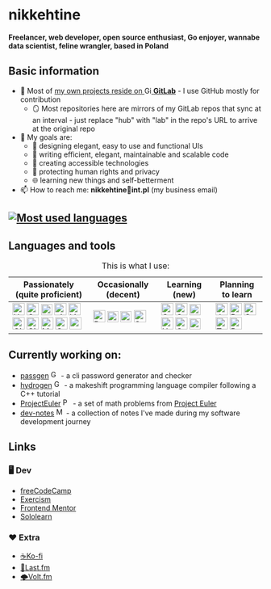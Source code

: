 # nikkehtine

**Freelancer, web developer, open source enthusiast, Go enjoyer, wannabe data scientist, feline wrangler, based in Poland**

## Basic information

- 🦊 Most of [my own projects reside on <img height="14px" alt="GitLab" src="https://cdn.jsdelivr.net/gh/devicons/devicon/icons/gitlab/gitlab-original.svg" /> **GitLab**](https://gitlab.com/nikkehtine) - I use GitHub mostly for contribution
  - 🪞 Most repositories here are mirrors of my GitLab repos that sync at an interval - just replace "hub" with "lab" in the repo's URL to arrive at the original repo
- 🤩 My goals are:
  - 🤵 designing elegant, easy to use and functional UIs
  - 🏢 writing efficient, elegant, maintainable and scalable code
  - 🤝 creating accessible technologies
  - 🔐 protecting human rights and privacy
  - 🌐 learning new things and self-betterment
- 📫 How to reach me: **nikkehtine📧int.pl** (my business email)

## [![Most used languages](https://github-readme-stats.vercel.app/api/top-langs/?username=nikkehtine&layout=donut&theme=github_dark_dimmed&langs_count=6)](https://github.com/anuraghazra/github-readme-stats)

## Languages and tools

<table>
<caption>This is what I use:</caption>
<thead>
  <tr>
    <th>Passionately (quite proficient)</th>
    <th>Occasionally (decent)</th>
    <th>Learning (new)</th>
    <th>Planning to learn</th>
  </tr>
</thead>
<tbody>
  <tr>
    <td>
      <img height="24px" alt="HTML 5" src="https://cdn.jsdelivr.net/gh/devicons/devicon/icons/html5/html5-original-wordmark.svg" />
      <img height="24px" alt="CSS 3" src="https://cdn.jsdelivr.net/gh/devicons/devicon/icons/css3/css3-original-wordmark.svg" />
      <img height="22px" alt="JavaScript" src="https://cdn.jsdelivr.net/gh/devicons/devicon/icons/javascript/javascript-original.svg" />
      <img height="24px" alt="git" src="https://cdn.jsdelivr.net/gh/devicons/devicon/icons/git/git-original.svg" />
      <img height="24px" alt="Linux" src="https://cdn.jsdelivr.net/gh/devicons/devicon/icons/linux/linux-original.svg" />
      <img height="24px" alt="GitHub" src="https://cdn.jsdelivr.net/gh/devicons/devicon/icons/github/github-original.svg" />
      <img height="24px" alt="GitLab" src="https://cdn.jsdelivr.net/gh/devicons/devicon/icons/gitlab/gitlab-original.svg" />
      <img height="24px" alt="Markdown" src="https://cdn.jsdelivr.net/gh/devicons/devicon/icons/markdown/markdown-original.svg" />
      <img height="24px" alt="Go" src="https://cdn.jsdelivr.net/gh/devicons/devicon/icons/go/go-original-wordmark.svg" />
      <img height="24px" alt="npm" src="https://cdn.jsdelivr.net/gh/devicons/devicon/icons/npm/npm-original-wordmark.svg" />
    </td>
    <td>
      <img height="24px" alt="Python" src="https://cdn.jsdelivr.net/gh/devicons/devicon/icons/python/python-original.svg" />
      <img height="22px" alt="Adobe Photoshop" src="https://cdn.jsdelivr.net/gh/devicons/devicon/icons/photoshop/photoshop-plain.svg" />
      <img height="22px" alt="Adobe Illustrator" src="https://cdn.jsdelivr.net/gh/devicons/devicon/icons/illustrator/illustrator-plain.svg" />
      <img height="24px" alt="Sass" src="https://cdn.jsdelivr.net/gh/devicons/devicon/icons/sass/sass-original.svg" />
    </td>
    <td>
      <img height="24px" alt="C" src="https://cdn.jsdelivr.net/gh/devicons/devicon/icons/c/c-original.svg" />
      <img height="24px" alt="C Sharp" src="https://cdn.jsdelivr.net/gh/devicons/devicon/icons/csharp/csharp-original.svg" />
      <img height="22px" alt="Kotlin" src="https://cdn.jsdelivr.net/gh/devicons/devicon/icons/kotlin/kotlin-original.svg" />
      <img height="24px" alt="Unity" src="https://cdn.jsdelivr.net/gh/devicons/devicon/icons/unity/unity-original.svg" />
      <img height="24px" alt="Godot" src="https://cdn.jsdelivr.net/gh/devicons/devicon/icons/godot/godot-original.svg" />
      <img height="22px" alt="Figma" src="https://cdn.jsdelivr.net/gh/devicons/devicon/icons/figma/figma-original.svg" />
    </td>
    <td>
      <img height="24px" alt="Julia" src="https://cdn.jsdelivr.net/gh/devicons/devicon/icons/julia/julia-original.svg" />
      <img height="24px" alt="React" src="https://cdn.jsdelivr.net/gh/devicons/devicon/icons/react/react-original.svg" />
      <img height="24px" alt="Svelte" src="https://cdn.jsdelivr.net/gh/devicons/devicon/icons/svelte/svelte-original.svg" />
      <img height="24px" alt="TypeScript" src="https://cdn.jsdelivr.net/gh/devicons/devicon/icons/typescript/typescript-original.svg" />
      <img height="24px" alt="Rust" src="https://cdn.jsdelivr.net/gh/devicons/devicon/icons/rust/rust-plain.svg" />
    </td>
  </tr>
</tbody>
</table>

## Currently working on:

- [passgen](https://github.com/nikkehtine/passgen) <img height="16px" alt="Go" src="https://cdn.jsdelivr.net/gh/devicons/devicon/icons/go/go-original-wordmark.svg" /> - a cli password generator and checker
- [hydrogen](https://github.com/nikkehtine/hydrogen) <img height="16px" alt="Go" src="https://cdn.jsdelivr.net/gh/devicons/devicon/icons/go/go-original-wordmark.svg" /> - a makeshift programming language compiler following a C++ tutorial
- [ProjectEuler](https://github.com/nikkehtine/ProjectEuler) <img height="16px" alt="Python" src="https://cdn.jsdelivr.net/gh/devicons/devicon/icons/python/python-original.svg" /> - a set of math problems from [Project Euler](https://projecteuler.net)
- [dev-notes](https://github.com/nikkehtine/dev-notes) <img height="16px" alt="Markdown" src="https://cdn.jsdelivr.net/gh/devicons/devicon/icons/markdown/markdown-original.svg" /> - a collection of notes I've made during my software development journey

## Links

### :desktop_computer: Dev

- [freeCodeCamp](https://www.freecodecamp.org/nikkehtine)
- [Exercism](https://exercism.org/profiles/nikkehtine)
- [Frontend Mentor](https://www.frontendmentor.io/profile/nikkehtine)
- [Sololearn](https://www.sololearn.com/profile/12795719)

### :heart: Extra

- [☕Ko-fi](https://ko-fi.com/nikkehtine)
- [🎵Last.fm](https://www.last.fm/user/nikkehtine)
- [🌩Volt.fm](https://volt.fm/nikkehtine)
